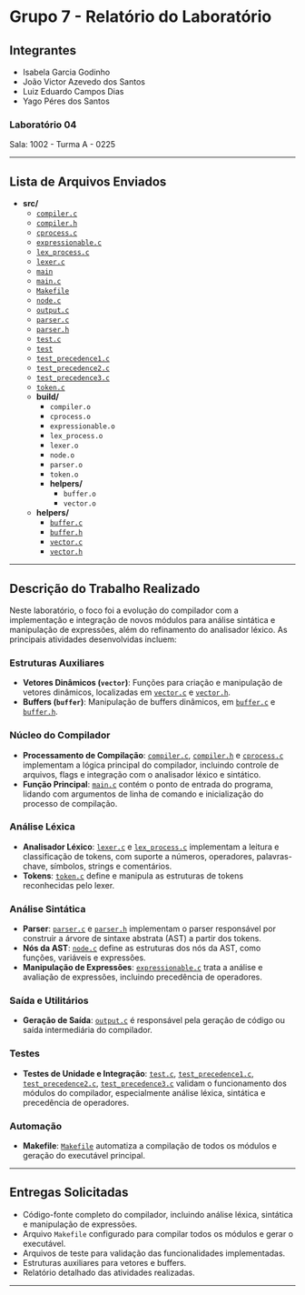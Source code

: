 # Grupo 7 - Relatório do Laboratório

## Integrantes

- Isabela Garcia Godinho
- João Victor Azevedo dos Santos
- Luiz Eduardo Campos Dias
- Yago Péres dos Santos

### Laboratório 04

Sala: 1002 - Turma A - 0225

---

## Lista de Arquivos Enviados

- **src/**
  - [`compiler.c`](src/compiler.c)
  - [`compiler.h`](src/compiler.h)
  - [`cprocess.c`](src/cprocess.c)
  - [`expressionable.c`](src/expressionable.c)
  - [`lex_process.c`](src/lex_process.c)
  - [`lexer.c`](src/lexer.c)
  - [`main`](src/main)
  - [`main.c`](src/main.c)
  - [`Makefile`](src/Makefile)
  - [`node.c`](src/node.c)
  - [`output.c`](src/output.c)
  - [`parser.c`](src/parser.c)
  - [`parser.h`](src/parser.h)
  - [`test.c`](src/test.c)
  - [`test`](src/test)
  - [`test_precedence1.c`](src/test_precedence1.c)
  - [`test_precedence2.c`](src/test_precedence2.c)
  - [`test_precedence3.c`](src/test_precedence3.c)
  - [`token.c`](src/token.c)
  - **build/**
    - `compiler.o`
    - `cprocess.o`
    - `expressionable.o`
    - `lex_process.o`
    - `lexer.o`
    - `node.o`
    - `parser.o`
    - `token.o`
    - **helpers/**
      - `buffer.o`
      - `vector.o`
  - **helpers/**
    - [`buffer.c`](src/helpers/buffer.c)
    - [`buffer.h`](src/helpers/buffer.h)
    - [`vector.c`](src/helpers/vector.c)
    - [`vector.h`](src/helpers/vector.h)

---

## Descrição do Trabalho Realizado

Neste laboratório, o foco foi a evolução do compilador com a implementação e integração de novos módulos para análise sintática e manipulação de expressões, além do refinamento do analisador léxico. As principais atividades desenvolvidas incluem:

### Estruturas Auxiliares

- **Vetores Dinâmicos (`vector`)**: Funções para criação e manipulação de vetores dinâmicos, localizadas em [`vector.c`](src/helpers/vector.c) e [`vector.h`](src/helpers/vector.h).
- **Buffers (`buffer`)**: Manipulação de buffers dinâmicos, em [`buffer.c`](src/helpers/buffer.c) e [`buffer.h`](src/helpers/buffer.h).

### Núcleo do Compilador

- **Processamento de Compilação**: [`compiler.c`](src/compiler.c), [`compiler.h`](src/compiler.h) e [`cprocess.c`](src/cprocess.c) implementam a lógica principal do compilador, incluindo controle de arquivos, flags e integração com o analisador léxico e sintático.
- **Função Principal**: [`main.c`](src/main.c) contém o ponto de entrada do programa, lidando com argumentos de linha de comando e inicialização do processo de compilação.

### Análise Léxica

- **Analisador Léxico**: [`lexer.c`](src/lexer.c) e [`lex_process.c`](src/lex_process.c) implementam a leitura e classificação de tokens, com suporte a números, operadores, palavras-chave, símbolos, strings e comentários.
- **Tokens**: [`token.c`](src/token.c) define e manipula as estruturas de tokens reconhecidas pelo lexer.

### Análise Sintática

- **Parser**: [`parser.c`](src/parser.c) e [`parser.h`](src/parser.h) implementam o parser responsável por construir a árvore de sintaxe abstrata (AST) a partir dos tokens.
- **Nós da AST**: [`node.c`](src/node.c) define as estruturas dos nós da AST, como funções, variáveis e expressões.
- **Manipulação de Expressões**: [`expressionable.c`](src/expressionable.c) trata a análise e avaliação de expressões, incluindo precedência de operadores.

### Saída e Utilitários

- **Geração de Saída**: [`output.c`](src/output.c) é responsável pela geração de código ou saída intermediária do compilador.

### Testes

- **Testes de Unidade e Integração**: [`test.c`](src/test.c), [`test_precedence1.c`](src/test_precedence1.c), [`test_precedence2.c`](src/test_precedence2.c), [`test_precedence3.c`](src/test_precedence3.c) validam o funcionamento dos módulos do compilador, especialmente análise léxica, sintática e precedência de operadores.

### Automação

- **Makefile**: [`Makefile`](src/Makefile) automatiza a compilação de todos os módulos e geração do executável principal.

---

## Entregas Solicitadas

- Código-fonte completo do compilador, incluindo análise léxica, sintática e manipulação de expressões.
- Arquivo `Makefile` configurado para compilar todos os módulos e gerar o executável.
- Arquivos de teste para validação das funcionalidades implementadas.
- Estruturas auxiliares para vetores e buffers.
- Relatório detalhado das atividades realizadas.

---
